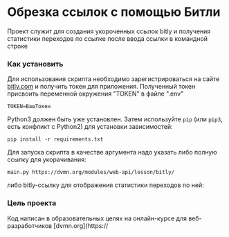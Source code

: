 # Обрезка ссылок с помощью Битли

Проект служит для создания укороченных ссылок bitly и получения статистики переходов по ссылке после ввода ссылки в командной строке

### Как установить

Для использования скрипта необходимо зарегистрироваться на сайте [bitly.com](https://bitly.com/)
и получить токен для приложения.
Полученный токен присвоить переменной окружения "TOKEN" в файле ".env"
```
TOKEN=ВашТокен
```

Python3 должен быть уже установлен. 
Затем используйте `pip` (или `pip3`, есть конфликт с Python2) для установки зависимостей:
```
pip install -r requirements.txt
```
Для запуска скрипта в качестве аргумента надо указать либо полную ссылку
для укорачивания:

````
main.py https://dvmn.org/modules/web-api/lesson/bitly/
````
либо bitly-ссылку для отображения статистики переходов по ней:



### Цель проекта

Код написан в образовательных целях на онлайн-курсе для веб-разработчиков [dvmn.org](https://
